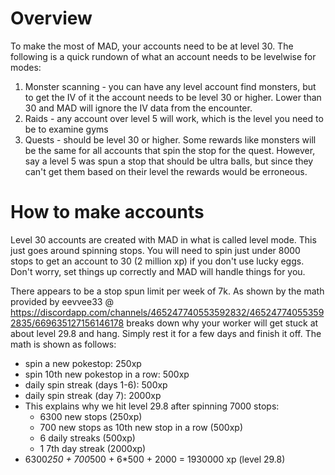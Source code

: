 # Overview

To make the most of MAD, your accounts need to be at level 30.  The following is a quick rundown of what an account needs to be levelwise for modes:

1. Monster scanning - you can have any level account find monsters, but to get the IV of it the account needs to be level 30 or higher.  Lower than 30 and MAD will ignore the IV data from the encounter.
2. Raids - any account over level 5 will work, which is the level you need to be to examine gyms
3. Quests - should be level 30 or higher.  Some rewards like monsters will be the same for all accounts that spin the stop for the quest.  However, say a level 5 was spun a stop that should be ultra balls, but since they can't get them based on their level the rewards would be erroneous.

# How to make accounts

Level 30 accounts are created with MAD in what is called level mode.  This just goes around spinning stops.  You will need to spin just under 8000 stops to get an account to 30 (2 million xp) if you don't use lucky eggs.  Don't worry, set things up correctly and MAD will handle things for you.

There appears to be a stop spun limit per week of 7k.  As shown by the math provided by eevvee33 @ https://discordapp.com/channels/465247740553592832/465247740553592835/669635127156146178 breaks down why your worker will get stuck at about level 29.8 and hang.  Simply rest it for a few days and finish it off.  The math is shown as follows:

* spin a new pokestop: 250xp
* spin 10th new pokestop in a row: 500xp
* daily spin streak (days 1-6): 500xp
* daily spin streak (day 7): 2000xp
* This explains why we hit level 29.8 after spinning 7000 stops:
  * 6300 new stops (250xp)
  * 700 new stops as 10th new stop in a row (500xp)
  * 6 daily streaks (500xp)
  * 1 7th day streak (2000xp)
* 6300*250 + 700*500 + 6*500 + 2000 = 1930000 xp (level 29.8)
